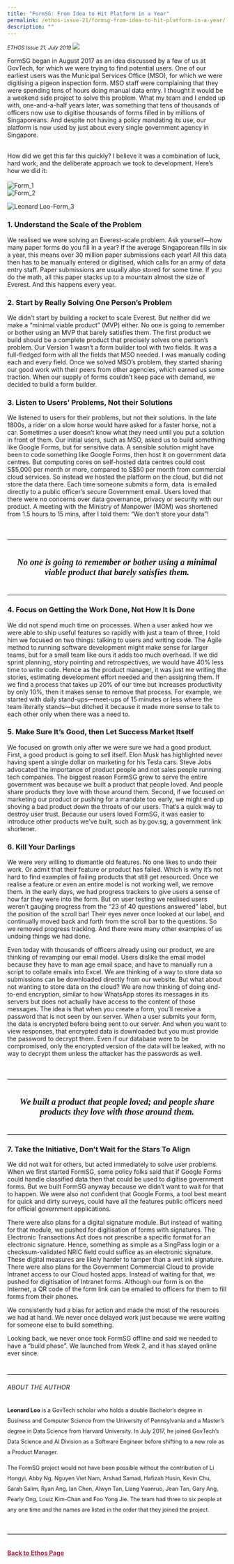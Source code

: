 ```yaml
---
title: "FormSG: From Idea to Hit Platform in a Year"
permalink: /ethos-issue-21/formsg-from-idea-to-hit-platform-in-a-year/
description: ""
---
```

<style>

.back a
{
	color: #9f2943;
	font-weight: bold;
}

#banner img
{
	width:100%;
}
	
.author
{
border-bottom: 1px solid black;
margin-top:40px;
padding-bottom:30px;
border-top: 1px solid black;	

}

.author p {
	font-size: 0.9em;
	line-height:24px !important;
	}	

.break
{
   border-top: 1px solid  black;
   border-bottom: 1px solid black;
	 padding:20px;
	text-align:center;
	margin-top:50px;
}
	
.break1
{
font-family: Georgia;
	font-size:20px;
	font-style: italic;
	font-weight: bold;
}

.boxheader {
	color: white !important;
	}	

.containerbox {
	background-color: #B7C9E2;
	border-radius: 10px;
	padding: 5%;
	margin-top: 5%;
	
	}	

li {
	font-size: 15px !important;
	
	}	

</style>

<em><small>ETHOS Issue 21, July 2019</small></em>
<img src="/images/Cropped_images/Ethos_Issue_21/21_Banner_FormSG_Idea_to_Hit_Platform_in_a_Year.jpg">



<p>FormSG began in August 2017 as an idea discussed by a few of us at GovTech, for which we were trying to find potential users. One of our earliest users was the Municipal Services Office (MSO), for which we were digitising a pigeon inspection form. MSO staff were complaining that they were spending tens of hours doing manual data entry. I thought it would be a weekend side project to solve this problem. What my team and I ended up with, one-and-a-half years later, was something that tens of thousands of officers now use to digitise thousands of forms filled in by millions of Singaporeans. And despite not having a policy mandating its use, our platform is now used by just about every single government agency in Singapore.<br>
<br>
</p>

<p>How did we get this far this quickly? I believe it was a combination of luck, hard work, and the deliberate approach we took to development. Here’s how we did it:<br>
<br>
<img title="Form_1" src="/images/Ethos_Images/Ethos_Issue_21/Form_1.jpg" alt="Form_1"><br>

<img title="Form_2" src="/images/Ethos_Images/Ethos_Issue_21/Form_2.jpg" alt="Form_2">
	
<img title="Leonard Loo-Form_3" src="/images/Ethos_Images/Ethos_Issue_21/Form_3.jpg" alt="Leonard Loo-Form_3"></p>

<h3>1. Understand the Scale of the Problem</h3>

<p>We realised we were solving an Everest-scale problem. Ask yourself—how many paper forms do you fill in a year? If the average Singaporean fills in six a year, this means over 30 million paper submissions each year! All this data then has to be manually entered or digitised, which calls for an army of data entry staff. Paper submissions are usually also stored for some time. If you do the math, all this paper stacks up to a mountain almost the size of Everest. And this happens every year.</p>

<h3>2. Start by Really Solving One Person’s Problem</h3>

<p>We didn’t start by building a rocket to scale Everest. But neither did we make a “minimal viable product” (MVP) either. No one is going
to remember or bother using an MVP that barely satisfies them. The first
product we build should be a complete product that precisely solves one person’s
problem. Our Version 1 wasn’t a form builder tool with two fields. It was a
full-fledged form with all the fields that MSO needed. I was manually coding
each and every field. Once we solved MSO’s problem, they started sharing our good work with their peers from other agencies, which earned us some traction. When our supply of forms couldn’t keep pace with demand, we decided to build a form builder.</p>

<h3>3. Listen to Users’ Problems, Not their Solutions</h3>

<p>We listened to users for their problems, but not their solutions. In the
late 1800s, a rider on a slow horse would have asked for a faster horse, not a car.
Sometimes a user doesn’t know what they need until you put a solution in
front of them. Our initial users, such as MSO, asked us to build something like
Google Forms, but for sensitive data. A sensible solution might have been to
code something like Google Forms, then host it on government data centres. But
computing cores on self-hosted data centres could cost S$5,000 per month or more, compared to S$50 per month from commercial cloud services. So instead we hosted the platform on the cloud, but did not store the data there. Each time someone submits a form, data&nbsp; is emailed directly to a public officer’s secure Government email. Users loved
that there were no concerns over data governance, privacy or security with our
product. A meeting with the Ministry of Manpower (MOM) was shortened from
1.5 hours to 15 mins, after I told them: “We don’t store your data”!</p>

<div class="break">

<p class="break1">
No one is going to remember or
bother using a minimal viable
product that barely satisfies them.
</p>

</div>

<h3>4. Focus on Getting the
Work Done, Not How It
Is Done</h3>

<p>We did not spend much time
on processes. When a user asked how
we were able to ship useful features
so rapidly with just a team of three,
I told him we focused on two things:
talking to users and writing code. The
Agile method to running software
development might make sense for
larger teams, but for a small team like
ours it adds too much overhead. If we
did sprint planning, story pointing and
retrospectives, we would have 40% less
time to write code. Hence as the product
manager, it was just me writing the
stories, estimating development effort
needed and then assigning them. If we
find a process that takes up 20% of our
time but increases productivity by only
10%, then it makes sense to remove
that process. For example, we started
with daily stand-ups—meet-ups of 15
minutes or less where the team literally
stands—but ditched it because it made
more sense to talk to each other only
when there was a need to.</p>

<h3>5. Make Sure It’s Good, then Let Success
Market Itself</h3>

<p>We focused on growth only
after we were sure we had a good
product. First, a good product is going
to sell itself. Elon Musk has highlighted
never having spent a single dollar on
marketing for his Tesla cars. Steve Jobs
advocated the importance of product
people and not sales people running tech
companies. The biggest reason FormSG
grew to serve the entire government was
because we built a product that people
loved. And people share products they
love with those around them. Second, if
we focused on marketing our product or pushing for a mandate too early, we
might end up shoving a bad product
down the throats of our users. That’s a
quick way to destroy user trust. Because
our users loved FormSG, it was easier
to introduce other products we’ve built,
such as by.gov.sg, a government link
shortener.</p>

<h3> 6. Kill Your Darlings </h3>

<p>We were very willing to dismantle
old features. No one likes to
undo their work. Or admit that
their feature or product has failed. Which
is why it’s not hard to find examples of
failing products that still get resourced.
Once we realise a feature or even an
entire model is not working well, we
remove them. In the early days, we
had progress trackers to give users
a sense of how far they were into the
form. But on user testing we realised
users weren’t gauging progress from
the “23 of 40 questions answered” label,
but the position of the scroll bar! Their
eyes never once looked at our label,
and continually moved back and forth
from the scroll bar to the questions. So
we removed progress tracking. And
there were many other examples of us
undoing things we had done.</p>

<p>Even today with thousands of officers
already using our product, we are
thinking of revamping our email model. Users
dislike the email model because they have to
man age email space, and have to manually run a
script to collate emails into Excel. We
are thinking of a way to store data so
submissions can be downloaded directly
from our website. But what about not
wanting to store data on the cloud? We
are now thinking of doing end-to-end
encryption, similar to how WhatsApp
stores its messages in its servers but
does not actually have access to the
content of those messages. The idea
is that when you create a form, you’ll
receive a password that is not seen by
our server. When a user submits your
form, the data is encrypted before being
sent to our server. And when you want
to view responses, that encrypted data
is downloaded but you must provide the
password to decrypt them. Even if our
database were to be compromised, only
the encrypted version of the data will
be leaked, with no way to decrypt them
unless the attacker has the passwords
as well. </p>

<div class="break">

<p class="break1">
We built a
product that
people loved;
and people share
products they love
with those around them.
</p>

</div>

<h3> 7. Take the Initiative,
Don’t Wait for the
Stars To Align </h3>

<p>We did not wait for others, but
acted immediately to solve user problems.
When we first started FormSG, some
policy folks said that if Google Forms
could handle classified data then that
could be used to digitise government
forms. But we built FormSG anyway
because we didn’t want to wait for that
to happen. We were also not confident
that Google Forms, a tool best meant
for quick and dirty surveys, could have
all the features public officers need for
official government applications.
</p>

<p> There were also plans for a digital signature
module. But instead of waiting for that
module, we pushed for digitisation of
forms with signatures. The Electronic
Transactions Act does not prescribe
a specific format for an electronic
signature. Hence, something as simple
as a SingPass login or a checksum-validated
NRIC field could suffice as
an electronic signature. These digital
measures are likely harder to tamper
than a wet ink signature. There were also
plans for the Government Commercial
Cloud to provide Intranet access to our
Cloud hosted apps. Instead of waiting
for that, we pushed for digitisation of
Intranet forms. Although our form is on
the Internet, a QR code of the form link
can be emailed to officers for them to
fill forms from their phones.</p>

<p>We consistently had a bias for action
and made the most of the resources we
had at hand. We never once delayed
work just because we were waiting for
someone else to build something.</p>

<p>Looking back, we never once took
FormSG offline and said we needed to
have a “build phase”. We launched
from Week 2, and it has stayed
online ever since.</p>

<div class="author">

<h6>ABOUT THE AUTHOR</h6>


<p class="small-text"><strong> Leonard Loo</strong> is a GovTech scholar who holds a double Bachelor’s
            degree in Business and Computer Science from the University of
            Pennsylvania and a Master’s degree in Data Science from Harvard
            University. In July 2017, he joined GovTech’s Data Science and
            AI Division as a Software Engineer before shifting to a new role
            as a Product Manager.&nbsp;&nbsp; </p>
<p class="small-text">The FormSG project would not have been possible without the
            contribution of Li Hongyi, Abby Ng, Nguyen Viet Nam, Arshad
            Samad, Hafizah Husin, Kevin Chu, Sarah Salim, Ryan Ang, Ian
            Chen, Alwyn Tan, Liang Yuanruo, Jean Tan, Gary Ang, Pearly
            Ong, Louiz Kim-Chan and Foo Yong Jie. The team had three to
            six people at any one time and the names are listed in the order
            that they joined the project.&nbsp;&nbsp; </p>
</div>









<br>
<br>	
<div class="back">
<a href="/ethos/">Back to Ethos Page</a>	
</div>